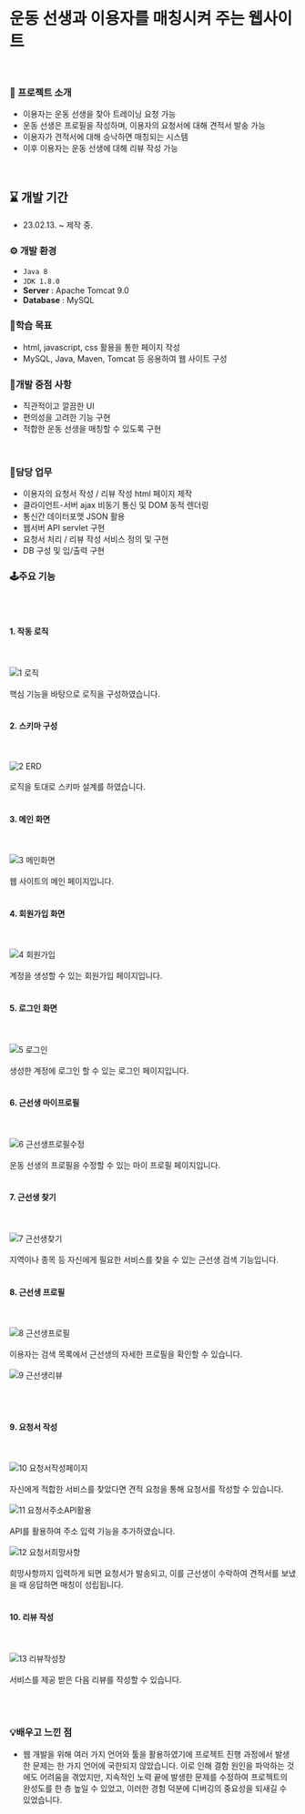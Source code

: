 # 운동 선생과 이용자를 매칭시켜 주는 웹사이트
</br>

### 🚀 프로젝트 소개
- 이용자는 운동 선생을 찾아 트레이닝 요청 가능
- 운동 선생은 프로필을 작성하며, 이용자의 요청서에 대해 견적서 발송 가능
- 이용자가 견적서에 대해 승낙하면 매칭되는 시스템
- 이후 이용자는 운동 선생에 대해 리뷰 작성 가능
</br>

## ⌛ 개발 기간
- 23.02.13. ~ 제작 중.

### ⚙ 개발 환경
- `Java 8`
- `JDK 1.8.0`
- **Server** : Apache Tomcat 9.0
- **Database** : MySQL

### 🎯학습 목표
- html, javascript, css 활용을 통한 페이지 작성
- MySQL, Java, Maven, Tomcat 등 응용하여 웹 사이트 구성

### 🚨개발 중점 사항
- 직관적이고 깔끔한 UI
- 편의성을 고려한 기능 구현
- 적합한 운동 선생을 매칭할 수 있도록 구현
</br>

### 💼담당 업무
- 이용자의 요청서 작성 / 리뷰 작성 html 페이지 제작
- 클라이언트-서버 ajax 비동기 통신 및 DOM 동적 렌더링
- 통신간 데이터포맷 JSON 활용
- 웹서버 API servlet 구현
- 요청서 처리 / 리뷰 작성 서비스 정의 및 구현
- DB 구성 및 입/출력 구현

### 🕹주요 기능
<br></br>
#### 1. 작동 로직
<br></br>
![1 로직](https://user-images.githubusercontent.com/119999798/229037502-4ee36208-ab5c-4928-92f3-9ae2db42fb97.jpg)
<br></br>
핵심 기능을 바탕으로 로직을 구성하였습니다. 
<br></br>
#### 2. 스키마 구성
<br></br>
![2 ERD](https://user-images.githubusercontent.com/119999798/229037506-432ec58c-439a-489e-b9d8-fb0c10228e41.png)
<br></br>
로직을 토대로 스키마 설계를 하였습니다. 
<br></br>
#### 3. 메인 화면
<br></br>
![3 메인화면](https://user-images.githubusercontent.com/119999798/229037509-43f86609-d9c7-4511-b574-7588618afd79.png)
<br></br>
웹 사이트의 메인 페이지입니다. 
<br></br>
#### 4. 회원가입 화면
<br></br>
![4 회원가입](https://user-images.githubusercontent.com/119999798/229037505-0ef1823c-73ca-4ee2-ba3f-de532ae2292e.png)
<br></br>
계정을 생성할 수 있는 회원가입 페이지입니다. 
<br></br>
#### 5. 로그인 화면
<br></br>
![5 로그인](https://user-images.githubusercontent.com/119999798/229033001-1ea4658b-9dea-439c-a7f1-796b827b3d4f.png)
<br></br>
생성한 계정에 로그인 할 수 있는 로그인 페이지입니다. 
<br></br>
#### 6. 근선생 마이프로필
<br></br>
![6 근선생프로필수정](https://user-images.githubusercontent.com/119999798/229033002-f80a979e-2f2b-452c-9835-fcc4360a19c2.png)
<br></br>
운동 선생의 프로필을 수정할 수 있는 마이 프로필 페이지입니다. 
<br></br>
#### 7. 근선생 찾기
<br></br>
![7 근선생찾기](https://user-images.githubusercontent.com/119999798/229037510-7a8cfe33-c386-4447-8540-2e93ecae8509.png)
<br></br>
지역이나 종목 등 자신에게 필요한 서비스를 찾을 수 있는 근선생 검색 기능입니다. 
<br></br>
#### 8. 근선생 프로필
<br></br>
![8 근선생프로필](https://user-images.githubusercontent.com/119999798/229033005-4c409f5b-a053-466c-bb53-337b2a6c59dd.png)
<br></br>
이용자는 검색 목록에서 근선생의 자세한 프로필을 확인할 수 있습니다. 
<br></br>
![9 근선생리뷰](https://user-images.githubusercontent.com/119999798/229033007-39019570-e232-4dfc-b257-3875a8c45631.png)
<br></br>
<br></br>
#### 9. 요청서 작성
<br></br>
![10 요청서작성페이지](https://user-images.githubusercontent.com/119999798/229037494-0bb08134-703f-4305-b1c9-e32330ea064f.png)
<br></br>
자신에게 적합한 서비스를 찾았다면 견적 요청을 통해 요청서를 작성할 수 있습니다. 
<br></br>
![11 요청서주소API활용](https://user-images.githubusercontent.com/119999798/229037499-cce88b94-34bd-4cec-ab4b-6fb61e69e208.png)
<br></br>
API를 활용하여 주소 입력 기능을 추가하였습니다. 
<br></br>
![12 요청서희망사항](https://user-images.githubusercontent.com/119999798/229033017-1ac21870-5560-4a97-a45d-d38387a72248.png)
<br></br>
희망사항까지 입력하게 되면 요청서가 발송되고, 이를 근선생이 수락하여 견적서를 보냈을 때 응답하면 매칭이 성립됩니다. 
<br></br>
#### 10. 리뷰 작성
<br></br>
![13 리뷰작성창](https://user-images.githubusercontent.com/119999798/229033018-2edb8093-8c7b-43ef-9ceb-680a25c53e6a.png)
<br></br>
서비스를 제공 받은 다음 리뷰를 작성할 수 있습니다. 

</br>
</br>

### 💡배우고 느낀 점
- 웹 개발을 위해 여러 가지 언어와 툴을 활용하였기에 프로젝트 진행 과정에서 발생한 문제는 한 가지 언어에 국한되지 않았습니다. 이로 인해 결함 원인을 파악하는 것에도 어려움을 겪었지만, 지속적인 노력 끝에 발생한 문제를 수정하여 프로젝트의 완성도를 한 층 높일 수 있었고, 이러한 경험 덕분에 디버깅의 중요성을 되새길 수 있었습니다.</br>
